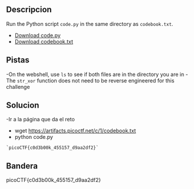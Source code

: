 ## Descripcion
Run the Python script `code.py` in the same directory as `codebook.txt`.

-   [Download code.py](https://artifacts.picoctf.net/c/1/code.py)
-   [Download codebook.txt](https://artifacts.picoctf.net/c/1/codebook.txt)

## Pistas
-On the webshell, use `ls` to see if both files are in the directory you are in
-The `str_xor` function does not need to be reverse engineered for this challenge

## Solucion
-Ir a la página que da el reto
- wget https://artifacts.picoctf.net/c/1/codebook.txt
-  python code.py

```
`picoCTF{c0d3b00k_455157_d9aa2df2}`
```

## Bandera
picoCTF{c0d3b00k_455157_d9aa2df2}


